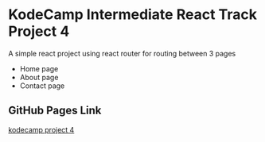 # KodeCamp Intermediate React Track Project 4

A simple react project using react router for routing between 3 pages

+ Home page
+ About page
+ Contact page

## GitHub Pages Link

[kodecamp project 4](https://danugbeye.github.io/kodecamp-project-4/)
